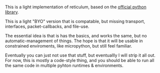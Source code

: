 This is a light implementation of reticulum, based on the [official python library](https://github.com/markqvist/Reticulum/).

This is a light "BYO" version that is compatable, but missing transport, interfaces, packet-callbacks, and file-use.

The essential idea is that is has the basics, and works the same, but no automatic-management of things. The hope is that it will be usable in constrained enviroments, like micropython, but still feel familiar.

Eventually you can just not use that stuff, but eventuallly I will strip it all out. For now, this is mostly a code-style thing, and you should be able to run all the same code in multiple pyhton runtimes & environments.
